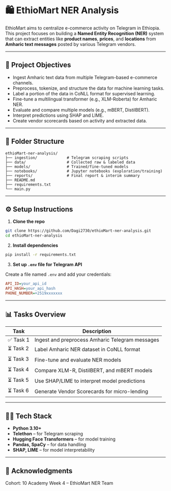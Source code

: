 # 🛍️ EthioMart NER Analysis

EthioMart aims to centralize e-commerce activity on Telegram in Ethiopia. This project focuses on building a **Named Entity Recognition (NER)** system that can extract entities like **product names**, **prices**, and **locations** from **Amharic text messages** posted by various Telegram vendors.

---

## 📌 Project Objectives

- Ingest Amharic text data from multiple Telegram-based e-commerce channels.
- Preprocess, tokenize, and structure the data for machine learning tasks.
- Label a portion of the data in CoNLL format for supervised learning.
- Fine-tune a multilingual transformer (e.g., XLM-Roberta) for Amharic NER.
- Evaluate and compare multiple models (e.g., mBERT, DistilBERT).
- Interpret predictions using SHAP and LIME.
- Create vendor scorecards based on activity and extracted data.

---

## 📁 Folder Structure

```
ethioMart-ner-analysis/
├── ingestion/             # Telegram scraping scripts
├── data/                  # Collected raw & labeled data
├── models/                # Trained/fine-tuned models
├── notebooks/             # Jupyter notebooks (exploration/training)
├── reports/               # Final report & interim summary
├── README.md
├── requirements.txt
└── main.py
```

---

## ⚙️ Setup Instructions

1. **Clone the repo**

```bash
git clone https://github.com/Dagi2730/ethioMart-ner-analysis.git
cd ethioMart-ner-analysis
```

2. **Install dependencies**

```bash
pip install -r requirements.txt
```

3. **Set up `.env` file for Telegram API**

Create a file named `.env` and add your credentials:

```ini
API_ID=your_api_id
API_HASH=your_api_hash
PHONE_NUMBER=+2519xxxxxxx
```

---

## 📊 Tasks Overview

| Task      | Description                                           |
|-----------|-------------------------------------------------------|
| ✅ Task 1 | Ingest and preprocess Amharic Telegram messages       |
| ⏳ Task 2 | Label Amharic NER dataset in CoNLL format              |
| ⏳ Task 3 | Fine-tune and evaluate NER models                     |
| ⏳ Task 4 | Compare XLM-R, DistilBERT, and mBERT models            |
| ⏳ Task 5 | Use SHAP/LIME to interpret model predictions           |
| ⏳ Task 6 | Generate Vendor Scorecards for micro-lending          |

---

## 👩‍💻 Tech Stack

- **Python 3.10+**
- **Telethon** – for Telegram scraping
- **Hugging Face Transformers** – for model training
- **Pandas, SpaCy** – for data handling
- **SHAP, LIME** – for model interpretability

---


## 🙌 Acknowledgments

Cohort: 10 Academy Week 4 – EthioMart NER Team
